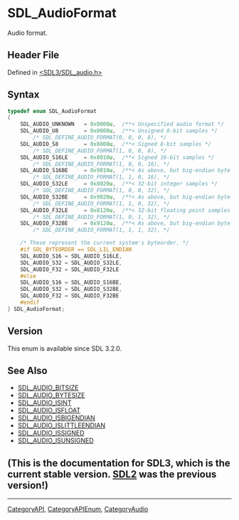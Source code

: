 # SDL_AudioFormat

Audio format.

## Header File

Defined in [<SDL3/SDL_audio.h>](https://github.com/libsdl-org/SDL/blob/main/include/SDL3/SDL_audio.h)

## Syntax

```c
typedef enum SDL_AudioFormat
{
    SDL_AUDIO_UNKNOWN   = 0x0000u,  /**< Unspecified audio format */
    SDL_AUDIO_U8        = 0x0008u,  /**< Unsigned 8-bit samples */
        /* SDL_DEFINE_AUDIO_FORMAT(0, 0, 0, 8), */
    SDL_AUDIO_S8        = 0x8008u,  /**< Signed 8-bit samples */
        /* SDL_DEFINE_AUDIO_FORMAT(1, 0, 0, 8), */
    SDL_AUDIO_S16LE     = 0x8010u,  /**< Signed 16-bit samples */
        /* SDL_DEFINE_AUDIO_FORMAT(1, 0, 0, 16), */
    SDL_AUDIO_S16BE     = 0x9010u,  /**< As above, but big-endian byte order */
        /* SDL_DEFINE_AUDIO_FORMAT(1, 1, 0, 16), */
    SDL_AUDIO_S32LE     = 0x8020u,  /**< 32-bit integer samples */
        /* SDL_DEFINE_AUDIO_FORMAT(1, 0, 0, 32), */
    SDL_AUDIO_S32BE     = 0x9020u,  /**< As above, but big-endian byte order */
        /* SDL_DEFINE_AUDIO_FORMAT(1, 1, 0, 32), */
    SDL_AUDIO_F32LE     = 0x8120u,  /**< 32-bit floating point samples */
        /* SDL_DEFINE_AUDIO_FORMAT(1, 0, 1, 32), */
    SDL_AUDIO_F32BE     = 0x9120u,  /**< As above, but big-endian byte order */
        /* SDL_DEFINE_AUDIO_FORMAT(1, 1, 1, 32), */

    /* These represent the current system's byteorder. */
    #if SDL_BYTEORDER == SDL_LIL_ENDIAN
    SDL_AUDIO_S16 = SDL_AUDIO_S16LE,
    SDL_AUDIO_S32 = SDL_AUDIO_S32LE,
    SDL_AUDIO_F32 = SDL_AUDIO_F32LE
    #else
    SDL_AUDIO_S16 = SDL_AUDIO_S16BE,
    SDL_AUDIO_S32 = SDL_AUDIO_S32BE,
    SDL_AUDIO_F32 = SDL_AUDIO_F32BE
    #endif
} SDL_AudioFormat;
```

## Version

This enum is available since SDL 3.2.0.

## See Also

- [SDL_AUDIO_BITSIZE](SDL_AUDIO_BITSIZE)
- [SDL_AUDIO_BYTESIZE](SDL_AUDIO_BYTESIZE)
- [SDL_AUDIO_ISINT](SDL_AUDIO_ISINT)
- [SDL_AUDIO_ISFLOAT](SDL_AUDIO_ISFLOAT)
- [SDL_AUDIO_ISBIGENDIAN](SDL_AUDIO_ISBIGENDIAN)
- [SDL_AUDIO_ISLITTLEENDIAN](SDL_AUDIO_ISLITTLEENDIAN)
- [SDL_AUDIO_ISSIGNED](SDL_AUDIO_ISSIGNED)
- [SDL_AUDIO_ISUNSIGNED](SDL_AUDIO_ISUNSIGNED)


## (This is the documentation for SDL3, which is the current stable version. [SDL2](https://wiki.libsdl.org/SDL2/) was the previous version!)



----
[CategoryAPI](CategoryAPI), [CategoryAPIEnum](CategoryAPIEnum), [CategoryAudio](CategoryAudio)

